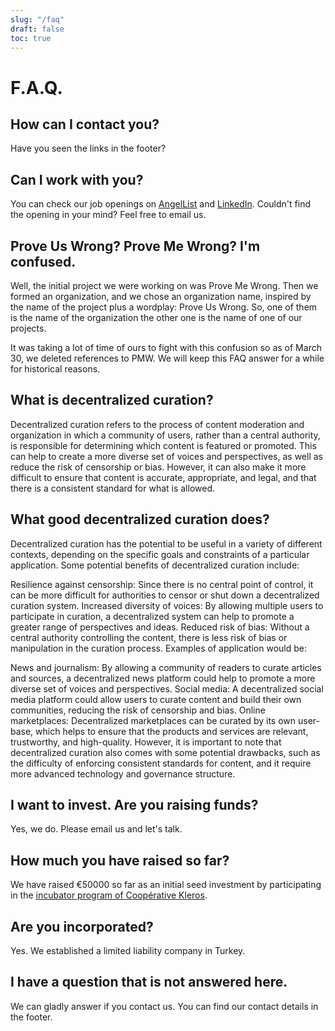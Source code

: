 ```yaml
---
slug: "/faq"
draft: false
toc: true
---
```


# F.A.Q.

## How can I contact you?

Have you seen the links in the footer?

## Can I work with you?

You can check our job openings on [AngelList](https://angel.co/company/prove-us-wrong) and [LinkedIn](https://www.linkedin.com/company/prove-us-wrong/). Couldn't find the opening 
in your mind? Feel free to email us.

## Prove Us Wrong? Prove Me Wrong? I'm confused.

Well, the initial project we were working on was Prove Me Wrong. Then we formed an organization, and we chose an organization name, inspired by the name of the project plus a wordplay: Prove Us Wrong. So, one of them is the name of the organization the other one is the name of one of our projects.

It was taking a lot of time of ours to fight with this confusion so as of March 30, we deleted references to PMW. We will keep this 
FAQ answer for a while 
for historical reasons.

## What is decentralized curation?

Decentralized curation refers to the process of content moderation and organization in which a community of users, rather than a central authority, is responsible for determining which content is featured or promoted. This can help to create a more diverse set of voices and perspectives, as well as reduce the risk of censorship or bias. However, it can also make it more difficult to ensure that content is accurate, appropriate, and legal, and that there is a consistent standard for what is allowed.

## What good decentralized curation does?

Decentralized curation has the potential to be useful in a variety of different contexts, depending on the specific goals and constraints of a particular application. Some potential benefits of decentralized curation include:

Resilience against censorship: Since there is no central point of control, it can be more difficult for authorities to censor or shut down a decentralized curation system.
Increased diversity of voices: By allowing multiple users to participate in curation, a decentralized system can help to promote a greater range of perspectives and ideas.
Reduced risk of bias: Without a central authority controlling the content, there is less risk of bias or manipulation in the curation process.
Examples of application would be:

News and journalism: By allowing a community of readers to curate articles and sources, a decentralized news platform could help to promote a more diverse set of voices and perspectives.
Social media: A decentralized social media platform could allow users to curate content and build their own communities, reducing the risk of censorship and bias.
Online marketplaces: Decentralized marketplaces can be curated by its own user-base, which helps to ensure that the products and services are relevant, trustworthy, and high-quality.
However, it is important to note that decentralized curation also comes with some potential drawbacks, such as the difficulty of enforcing consistent standards for content, and it require more advanced technology and governance structure.

## I want to invest. Are you raising funds?

Yes, we do. Please email us and let's talk.

## How much you have raised so far?

We have raised €50000 so far as an initial seed investment by participating in the [incubator program of Coopérative Kleros](https://kleros.io/incubator).

## Are you incorporated?

Yes. We established a limited liability company in Turkey.

## I have a question that is not answered here.

We can gladly answer if you contact us. You can find our contact details in the footer.